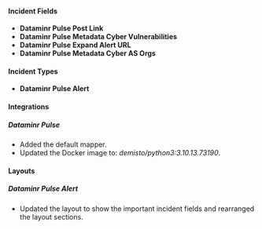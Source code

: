 
#### Incident Fields

- **Dataminr Pulse Post Link**
- **Dataminr Pulse Metadata Cyber Vulnerabilities**
- **Dataminr Pulse Expand Alert URL**
- **Dataminr Pulse Metadata Cyber AS Orgs**

#### Incident Types

- **Dataminr Pulse Alert**

#### Integrations

##### Dataminr Pulse

- Added the default mapper.
- Updated the Docker image to: *demisto/python3:3.10.13.73190*.

#### Layouts

##### Dataminr Pulse Alert

- Updated the layout to show the important incident fields and rearranged the layout sections.
